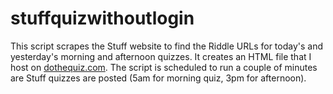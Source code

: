 # stuffquizwithoutlogin

This script scrapes the Stuff website to find the Riddle URLs for today's and yesterday's morning and afternoon quizzes. It creates an HTML file that I host on [dothequiz.com](https://www.dothequiz.com). The script is scheduled to run a couple of minutes are Stuff quizzes are posted (5am for morning quiz, 3pm for afternoon).
